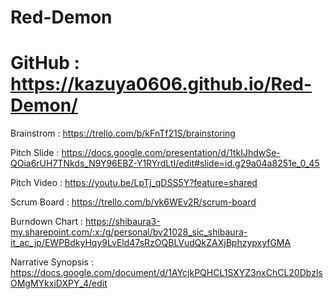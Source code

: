 # Red-Demon

# GitHub : https://kazuya0606.github.io/Red-Demon/

Brainstrom : https://trello.com/b/kFnTf21S/brainstoring

Pitch Slide : https://docs.google.com/presentation/d/1tkIJhdwSe-QOia6rUH7TNkds_N9Y96EBZ-Y1RYrdLtI/edit#slide=id.g29a04a8251e_0_45

Pitch Video : https://youtu.be/LpTj_qDSS5Y?feature=shared

Scrum Board : https://trello.com/b/vk6WEv2R/scrum-board

Burndown Chart : https://shibaura3-my.sharepoint.com/:x:/g/personal/bv21028_sic_shibaura-it_ac_jp/EWPBdkyHqy9LvEld47sRzOQBLVudQkZAXjBphzypxyfGMA

Narrative Synopsis : https://docs.google.com/document/d/1AYcjkPQHCL1SXYZ3nxChCL20DbzlsOMgMYkxiDXPY_4/edit

